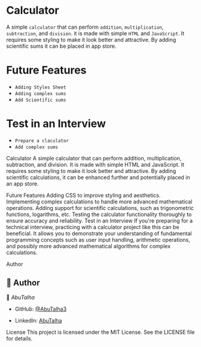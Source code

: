 # Calculator
A simple `calculator` that can perform `addition`, `multiplication`, `subtraction`, and `division`. it is made with simple `HTML` and `JavaScript`. It requires some styling to make it look better and attractive. By adding scientific sums it can be placed in app store.


# Future Features
- `Adding Styles Sheet`
- `Adding complex sums`
- `Add Scientific sums`

# Test in an Interview
- `Prepare a claculator`
- `Add complex sums`


Calculator
A simple calculator that can perform addition, multiplication, subtraction, and division. It is made with simple HTML and JavaScript. It requires some styling to make it look better and attractive. By adding scientific calculations, it can be enhanced further and potentially placed in an app store.

Future Features
Adding CSS to improve styling and aesthetics.
Implementing complex calculations to handle more advanced mathematical operations.
Adding support for scientific calculations, such as trigonometric functions, logarithms, etc.
Testing the calculator functionality thoroughly to ensure accuracy and reliability.
Test in an Interview
If you're preparing for a technical interview, practicing with a calculator project like this can be beneficial. It allows you to demonstrate your understanding of fundamental programming concepts such as user input handling, arithmetic operations, and possibly more advanced mathematical algorithms for complex calculations.

Author
## 👥 Author <a name="authors"></a>

👤 *AbuTalha*

- GitHub: [@AbuTalha3](https://github.com/AbuTalha3)
<!-- - Twitter: [@twitterhandle](https://twitter.com/twitterhandle) -->
- LinkedIn: [AbuTalha](https://www.linkedin.com/in/abu-talha-8203b252/)

License
This project is licensed under the MIT License. See the LICENSE file for details.
